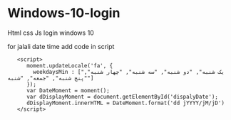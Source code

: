 # Windows-10-login
Html css Js login windows 10


for jalali date time add code in script

```
   <script>
      moment.updateLocale('fa', {
        weekdaysMin : ["یک شنبه", "دو شنبه", "سه شنبه", "چهار شنبه", "پنج شنبه", "جمعه", "شنبه"]
      });
      var DateMoment = moment();
      var dDisplayMoment = document.getElementById('dispalyDate');
      dDisplayMoment.innerHTML = DateMoment.format('dd jYYYY/jM/jD')
   </script>
```
